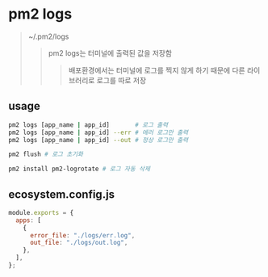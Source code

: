 # pm2 logs

> ~/.pm2/logs
>
> > pm2 logs는 터미널에 출력된 값을 저장함
> >
> > > 배포환경에서는 터미널에 로그를 찍지 않게 하기 때문에 다른 라이브러리로 로그를 따로 저장

## usage

```sh
pm2 logs [app_name | app_id]       # 로그 출력
pm2 logs [app_name | app_id] --err # 에러 로그만 출력
pm2 logs [app_name | app_id] --out # 정상 로그만 출력

pm2 flush # 로그 초기화

pm2 install pm2-logrotate # 로그 자동 삭제
```

## ecosystem.config.js

```js
module.exports = {
  apps: [
    {
      error_file: "./logs/err.log",
      out_file: "./logs/out.log",
    },
  ],
};
```
